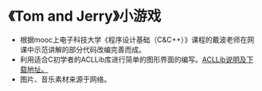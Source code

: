 # 《Tom and Jerry》小游戏

- 根据mooc上电子科技大学《程序设计基础（C&C++）》课程的戴波老师在网课中示范讲解的部分代码改编完善而成。
- 利用适合C初学者的ACLLib库进行简单的图形界面的编写。[ACLLib说明及下载地址。](https://github.com/wengkai/ACLLib)
- 图片、音乐素材来源于网络。
